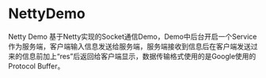 # NettyDemo
Netty Demo
基于Netty实现的Socket通信Demo，Demo中后台开启一个Service作为服务端，客户端输入信息发送给服务端，服务端接收到信息后在客户端发送过来的信息前加上“res”后返回给客户端显示，数据传输格式使用的是Google使用的Protocol Buffer。
